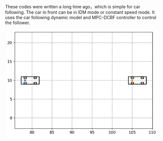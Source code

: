 These codes were written a long time ago，which is simple for car following. The car in front can be in IDM mode or constant speed mode. It uses the car following dynamic model and MPC-DCBF controller to control the follower.



<div align=center><img width="500" height="350" src="https://github.com/YimingShu-teay/Car-Following/blob/main/fig/fig1.png"/></div>

